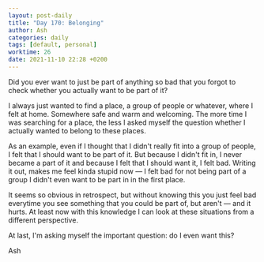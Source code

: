 ```yaml
---
layout: post-daily
title: "Day 170: Belonging"
author: Ash
categories: daily
tags: [default, personal]
worktime: 26
date: 2021-11-10 22:28 +0200
---
```


Did you ever want to just be part of anything so bad that you forgot to check whether you actually want to be part of it?

I always just wanted to find a place, a group of people or whatever, where I felt at home. Somewhere safe and warm and welcoming. The more time I was searching for a place, the less I asked myself the question whether I actually wanted to belong to these places.

As an example, even if I thought that I didn't really fit into a group of people, I felt that I should want to be part of it. But because I didn't fit in, I never became a part of it and because I felt that I should want it, I felt bad. Writing it out, makes me feel kinda stupid now &mdash; I felt bad for not being part of a group I didn't even want to be part in in the first place.

It seems so obvious in retrospect, but without knowing this you just feel bad everytime you see something that you could be part of, but aren't &mdash; and it hurts. At least now with this knowledge I can look at these situations from a different perspective. 

At last, I'm asking myself the important question: do I even want this?

Ash
